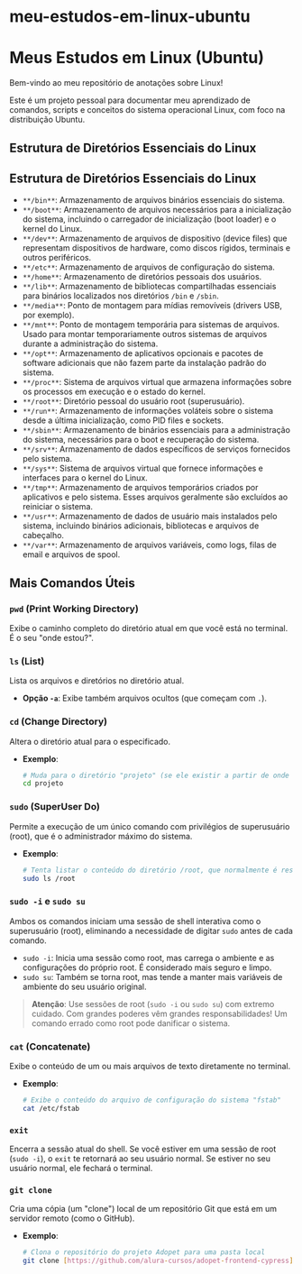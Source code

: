 # meu-estudos-em-linux-ubuntu
# Meus Estudos em Linux (Ubuntu)

Bem-vindo ao meu repositório de anotações sobre Linux!

Este é um projeto pessoal para documentar meu aprendizado de comandos, scripts e conceitos do sistema operacional Linux, com foco na distribuição Ubuntu.

## Estrutura de Diretórios Essenciais do Linux
## Estrutura de Diretórios Essenciais do Linux

* `**/bin**`: Armazenamento de arquivos binários essenciais do sistema.
* `**/boot**`: Armazenamento de arquivos necessários para a inicialização do sistema, incluindo o carregador de inicialização (boot loader) e o kernel do Linux.
* `**/dev**`: Armazenamento de arquivos de dispositivo (device files) que representam dispositivos de hardware, como discos rígidos, terminais e outros periféricos.
* `**/etc**`: Armazenamento de arquivos de configuração do sistema.
* `**/home**`: Armazenamento de diretórios pessoais dos usuários.
* `**/lib**`: Armazenamento de bibliotecas compartilhadas essenciais para binários localizados nos diretórios `/bin` e `/sbin`.
* `**/media**`: Ponto de montagem para mídias removíveis (drivers USB, por exemplo).
* `**/mnt**`: Ponto de montagem temporária para sistemas de arquivos. Usado para montar temporariamente outros sistemas de arquivos durante a administração do sistema.
* `**/opt**`: Armazenamento de aplicativos opcionais e pacotes de software adicionais que não fazem parte da instalação padrão do sistema.
* `**/proc**`: Sistema de arquivos virtual que armazena informações sobre os processos em execução e o estado do kernel.
* `**/root**`: Diretório pessoal do usuário root (superusuário).
* `**/run**`: Armazenamento de informações voláteis sobre o sistema desde a última inicialização, como PID files e sockets.
* `**/sbin**`: Armazenamento de binários essenciais para a administração do sistema, necessários para o boot e recuperação do sistema.
* `**/srv**`: Armazenamento de dados específicos de serviços fornecidos pelo sistema.
* `**/sys**`: Sistema de arquivos virtual que fornece informações e interfaces para o kernel do Linux.
* `**/tmp**`: Armazenamento de arquivos temporários criados por aplicativos e pelo sistema. Esses arquivos geralmente são excluídos ao reiniciar o sistema.
* `**/usr**`: Armazenamento de dados de usuário mais instalados pelo sistema, incluindo binários adicionais, bibliotecas e arquivos de cabeçalho.
* `**/var**`: Armazenamento de arquivos variáveis, como logs, filas de email e arquivos de spool.


## Mais Comandos Úteis

### `pwd` (Print Working Directory)
Exibe o caminho completo do diretório atual em que você está no terminal. É o seu "onde estou?".

### `ls` (List)
Lista os arquivos e diretórios no diretório atual.
* **Opção `-a`**: Exibe também arquivos ocultos (que começam com `.`).

### `cd` (Change Directory)
Altera o diretório atual para o especificado.
* **Exemplo**:
  ```bash
  # Muda para o diretório "projeto" (se ele existir a partir de onde você está)
  cd projeto
  ```

### `sudo` (SuperUser Do)
Permite a execução de um único comando com privilégios de superusuário (root), que é o administrador máximo do sistema.
* **Exemplo**:
  ```bash
  # Tenta listar o conteúdo do diretório /root, que normalmente é restrito.
  sudo ls /root
  ```

### `sudo -i` e `sudo su`
Ambos os comandos iniciam uma sessão de shell interativa como o superusuário (root), eliminando a necessidade de digitar `sudo` antes de cada comando.
* `sudo -i`: Inicia uma sessão como root, mas carrega o ambiente e as configurações do próprio root. É considerado mais seguro e limpo.
* `sudo su`: Também se torna root, mas tende a manter mais variáveis de ambiente do seu usuário original.

> **Atenção**: Use sessões de root (`sudo -i` ou `sudo su`) com extremo cuidado. Com grandes poderes vêm grandes responsabilidades! Um comando errado como root pode danificar o sistema.

### `cat` (Concatenate)
Exibe o conteúdo de um ou mais arquivos de texto diretamente no terminal.
* **Exemplo**:
  ```bash
  # Exibe o conteúdo do arquivo de configuração do sistema "fstab"
  cat /etc/fstab
  ```

### `exit`
Encerra a sessão atual do shell. Se você estiver em uma sessão de root (`sudo -i`), o `exit` te retornará ao seu usuário normal. Se estiver no seu usuário normal, ele fechará o terminal.

### `git clone`
Cria uma cópia (um "clone") local de um repositório Git que está em um servidor remoto (como o GitHub).
* **Exemplo**:
  ```bash
  # Clona o repositório do projeto Adopet para uma pasta local
  git clone [https://github.com/alura-cursos/adopet-frontend-cypress](https://github.com/alura-cursos/adopet-frontend-cypress)
  ```
